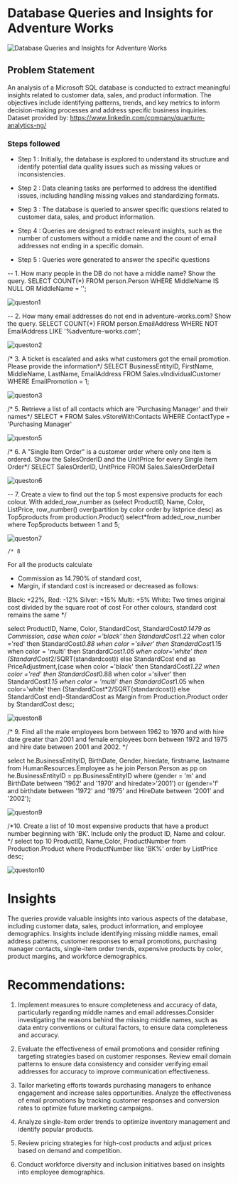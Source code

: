 
# Database Queries and Insights for Adventure Works
 

![Database Queries and Insights for Adventure Works](https://github.com/MariaImuede/Power-Bi/assets/159175444/ba118000-b55d-4133-9af5-f4cdee5a038d)


## Problem Statement

An analysis of a Microsoft SQL database is conducted to extract meaningful insights related to customer data, sales, and product information. The objectives include identifying patterns, trends, and key metrics to inform decision-making processes and address specific business inquiries.
Dataset provided by: https://www.linkedin.com/company/quantum-analytics-ng/



### Steps followed 

- Step 1 : Initially, the database is explored to understand its structure and identify potential data quality issues such as missing values or inconsistencies.

- Step 2 : Data cleaning tasks are performed to address the identified issues, including handling missing values and standardizing formats.

- Step 3 : The database is queried to answer specific questions related to customer data, sales, and product information.


- Step 4 : Queries are designed to extract relevant insights, such as the number of customers without a middle name and the count of email addresses not ending in a specific domain.

           
- Step 5 : Queries were generated to answer the specific questions 

-- 1. How many people in the DB do not have a middle name? Show the query.
SELECT COUNT(*)
FROM person.Person
WHERE MiddleName IS NULL OR MiddleName = ''; 

![queston1](https://github.com/MariaImuede/Power-Bi/assets/159175444/ba26f88c-cb21-4331-bef3-55ffcf6720b9)


-- 2. How many email addresses do not end in adventure-works.com? Show the query.
SELECT COUNT(*)
FROM person.EmailAddress
WHERE NOT EmailAddress LIKE '%adventure-works.com';

![queston2](https://github.com/MariaImuede/Power-Bi/assets/159175444/d411baab-3a26-413b-b18b-e4d8fa710a08)

/* 3. A ticket is escalated and asks what customers got the email promotion. Please provide the 
information*/
SELECT BusinessEntityID, FirstName, MiddleName, LastName, EmailAddress
FROM Sales.vIndividualCustomer
WHERE EmailPromotion = 1;

![queston3](https://github.com/MariaImuede/Power-Bi/assets/159175444/42a56c19-afa9-475b-9487-91cf1e010251)

/* 5. Retrieve a list of all contacts which are 'Purchasing Manager' and their names*/
SELECT *
FROM Sales.vStoreWithContacts
WHERE ContactType = 'Purchasing Manager'

![queston5](https://github.com/MariaImuede/Power-Bi/assets/159175444/8ab450b8-5a14-4b22-9287-250d03fac7e1)

/* 6. A "Single Item Order" is a customer order where only one item is ordered. Show the 
SalesOrderID and the UnitPrice for every Single Item Order*/
SELECT SalesOrderID, UnitPrice FROM Sales.SalesOrderDetail

![queston6](https://github.com/MariaImuede/Power-Bi/assets/159175444/b863675c-e335-4061-b640-e368f78eb490)

-- 7. Create a view to find out the top 5 most expensive products for each colour.
With added_row_number as (select ProductID, Name, Color, ListPrice,
    	row_number() over(partition by color order by listprice desc) as Top5products
   	from production.Product)
  	select*from added_row_number
 	where Top5products between 1 and 5;

![queston7](https://github.com/MariaImuede/Power-Bi/assets/159175444/cc7ce8a9-02a2-46d5-9747-abd0322a77ae)

	/* 8 
For all the products calculate 
- Commission as 14.790% of standard cost, 
- Margin, if standard cost is increased or decreased as follows: 

Black: +22%, 
Red: -12% 
Silver: +15% 
Multi: +5% 
White: Two times original cost divided by the square root of cost For other colours, standard cost remains the same */

select ProductID, Name, Color, StandardCost, StandardCost*0.1479 as Commission, 
case when color ='black' then StandardCost*1.22 when color ='red' then 
StandardCost*0.88 when color ='silver' then StandardCost*1.15 when color = 'multi' then 
StandardCost*1.05 when color='white' then (StandardCost*2/SQRT(standardcost)) else 
StandardCost end as PriceAdjustment,(case when color ='black' then StandardCost*1.22 when 
color ='red' then StandardCost*0.88 when color ='silver' then StandardCost*1.15 when 
color = 'multi' then StandardCost*1.05 when color='white' then (StandardCost*2/SQRT(standardcost)) else 
StandardCost end)-StandardCost as Margin from Production.Product
order by StandardCost desc;

![queston8](https://github.com/MariaImuede/Power-Bi/assets/159175444/be45f8e6-fb16-4108-a6ea-f42dfdd18b20)

/* 9. Find all the male employees born between 1962 to 1970 and with hire date greater 
than 2001 and female employees born between 1972 and 1975 and hire date between 2001 and 2002. */

select he.BusinessEntityID, BirthDate, Gender, hiredate, firstname, lastname from HumanResources.Employee as he
join Person.Person as pp
on he.BusinessEntityID = pp.BusinessEntityID
where (gender = 'm' and BirthDate between '1962' and '1970' and hiredate>'2001') or 
(gender='f' and birthdate between '1972' and '1975' and HireDate between '2001' and '2002');

![queston9](https://github.com/MariaImuede/Power-Bi/assets/159175444/4080b2a3-756a-41ea-b97d-b304a7707317)

/*10. Create a list of 10 most expensive products that have a product number beginning with ‘BK’. 
Include only the product ID, Name and colour. 
*/
select top 10 ProductID, Name,Color, ProductNumber from Production.Product
where ProductNumber like 'BK%'
order by ListPrice desc;

![queston10](https://github.com/MariaImuede/Power-Bi/assets/159175444/6f9433ff-f3e5-44b4-b75c-22b8be114c9a)
 
 

# Insights

The queries provide valuable insights into various aspects of the database, including customer data, sales, product information, and employee demographics.
Insights include identifying missing middle names, email address patterns, customer responses to email promotions, purchasing manager contacts, single-item order trends, expensive products by color, product margins, and workforce demographics.

# Recommendations:
1. Implement measures to ensure completeness and accuracy of data, particularly regarding middle names and email addresses.Consider investigating the reasons behind the missing middle names, such as data entry conventions or cultural factors, to ensure data completeness and accuracy.

2. Evaluate the effectiveness of email promotions and consider refining targeting strategies based on customer responses. Review email domain patterns to ensure data consistency and consider verifying email addresses for accuracy to improve communication effectiveness.

3. Tailor marketing efforts towards purchasing managers to enhance engagement and increase sales opportunities. Analyze the effectiveness of email promotions by tracking customer responses and conversion rates to optimize future marketing campaigns.

4. Analyze single-item order trends to optimize inventory management and identify popular products.

5. Review pricing strategies for high-cost products and adjust prices based on demand and competition.

6. Conduct workforce diversity and inclusion initiatives based on insights into employee demographics.


